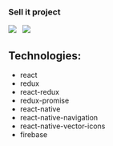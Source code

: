 ### Sell it project

![](https://wmpics.pics/di-BMR8.gif) &nbsp;
![](https://wmpics.pics/di-MVV7.gif)

## Technologies:

- react
- redux
- react-redux
- redux-promise
- react-native
- react-native-navigation
- react-native-vector-icons
- firebase
